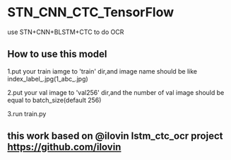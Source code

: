 # STN_CNN_CTC_TensorFlow
use STN+CNN+BLSTM+CTC to do OCR
## How to use this model
1.put your train iamge to 'train' dir,and image name should be like index_label_.jpg(1_abc_.jpg)

2.put your val image to 'val256' dir,and the number of val image should be equal to batch_size(default 256)

3.run train.py

## this work based on @ilovin lstm_ctc_ocr project https://github.com/ilovin
